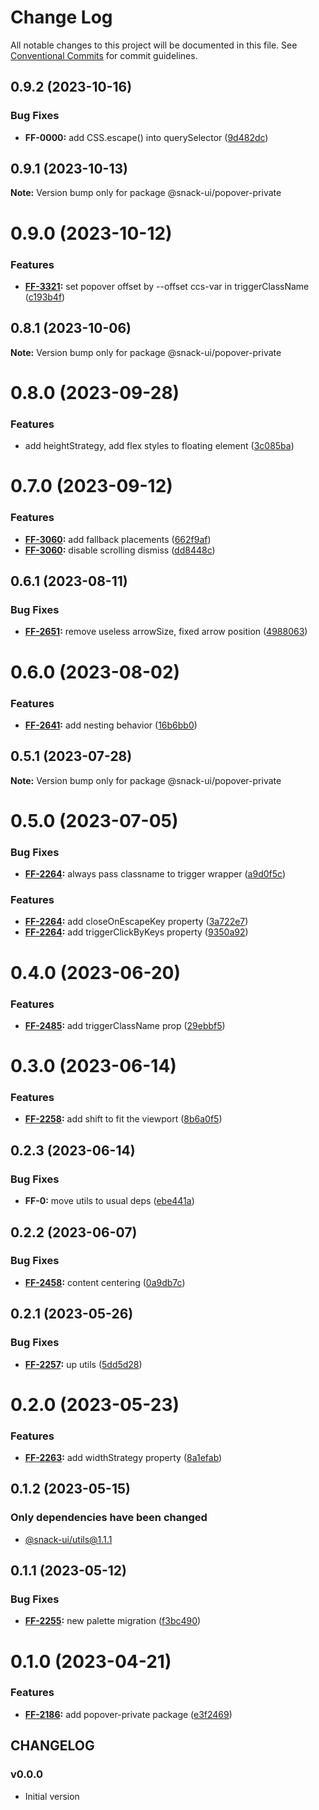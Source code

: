 # Change Log

All notable changes to this project will be documented in this file.
See [Conventional Commits](https://conventionalcommits.org) for commit guidelines.

## 0.9.2 (2023-10-16)


### Bug Fixes

* **FF-0000:** add CSS.escape() into querySelector ([9d482dc](https://git.sbercloud.tech/sbercloud-ui/tokens-design-system/snack-uikit/commits/9d482dc8fbfba4aa8ee90a423d8e4c28266fa00b))





## 0.9.1 (2023-10-13)

**Note:** Version bump only for package @snack-ui/popover-private





# 0.9.0 (2023-10-12)


### Features

* **[FF-3321](https://jira.sbercloud.tech/browse/FF-3321):** set popover offset by --offset ccs-var in triggerClassName ([c193b4f](https://git.sbercloud.tech/sbercloud-ui/tokens-design-system/snack-uikit/commits/c193b4fcf778d2278bd739affb7c2c4966a417db))





## 0.8.1 (2023-10-06)

**Note:** Version bump only for package @snack-ui/popover-private





# 0.8.0 (2023-09-28)


### Features

* add heightStrategy, add flex styles to floating element ([3c085ba](https://git.sbercloud.tech/sbercloud-ui/tokens-design-system/snack-uikit/commits/3c085ba991001e8be919004bb5425cdf22a9725e))





# 0.7.0 (2023-09-12)


### Features

* **[FF-3060](https://jira.sbercloud.tech/browse/FF-3060):** add fallback placements ([662f9af](https://git.sbercloud.tech/sbercloud-ui/tokens-design-system/snack-uikit/commits/662f9af48e08fa92824e250cf3e7a132f4b07f2a))
* **[FF-3060](https://jira.sbercloud.tech/browse/FF-3060):** disable scrolling dismiss ([dd8448c](https://git.sbercloud.tech/sbercloud-ui/tokens-design-system/snack-uikit/commits/dd8448c546c330944a2aa8d9f0bac662e5ed08a8))





## 0.6.1 (2023-08-11)


### Bug Fixes

* **[FF-2651](https://jira.sbercloud.tech/browse/FF-2651):** remove useless arrowSize, fixed arrow position ([4988063](https://git.sbercloud.tech/sbercloud-ui/tokens-design-system/snack-uikit/commits/49880631a19489f6a5881f771c1b7a7dba8d685a))





# 0.6.0 (2023-08-02)


### Features

* **[FF-2641](https://jira.sbercloud.tech/browse/FF-2641):** add nesting behavior ([16b6bb0](https://git.sbercloud.tech/sbercloud-ui/tokens-design-system/snack-uikit/commits/16b6bb065d544444ddf07f2d6790026ea7c59203))





## 0.5.1 (2023-07-28)

**Note:** Version bump only for package @snack-ui/popover-private





# 0.5.0 (2023-07-05)


### Bug Fixes

* **[FF-2264](https://jira.sbercloud.tech/browse/FF-2264):** always pass classname to trigger wrapper ([a9d0f5c](https://git.sbercloud.tech/sbercloud-ui/tokens-design-system/snack-uikit/commits/a9d0f5c4d1dc92f66757d509499a0a566d605110))


### Features

* **[FF-2264](https://jira.sbercloud.tech/browse/FF-2264):** add closeOnEscapeKey property ([3a722e7](https://git.sbercloud.tech/sbercloud-ui/tokens-design-system/snack-uikit/commits/3a722e702bb36d2c977cfcdb9aa3217bce7240ab))
* **[FF-2264](https://jira.sbercloud.tech/browse/FF-2264):** add triggerClickByKeys property ([9350a92](https://git.sbercloud.tech/sbercloud-ui/tokens-design-system/snack-uikit/commits/9350a927d6450f8365b79be85d0ca4d079142b6f))





# 0.4.0 (2023-06-20)


### Features

* **[FF-2485](https://jira.sbercloud.tech/browse/FF-2485):** add triggerClassName prop ([29ebbf5](https://git.sbercloud.tech/sbercloud-ui/tokens-design-system/snack-uikit/commits/29ebbf5c646b57ec1bbf474d7cca82e4cc21d5ac))





# 0.3.0 (2023-06-14)


### Features

* **[FF-2258](https://jira.sbercloud.tech/browse/FF-2258):** add shift to fit the viewport ([8b6a0f5](https://git.sbercloud.tech/sbercloud-ui/tokens-design-system/snack-uikit/commits/8b6a0f58383f353b92a19b1e1dc9f6044f2d0320))





## 0.2.3 (2023-06-14)


### Bug Fixes

* **FF-0:** move utils to usual deps ([ebe441a](https://git.sbercloud.tech/sbercloud-ui/tokens-design-system/snack-uikit/commits/ebe441ac398065cbe8523cbedd3df53176b9aea5))





## 0.2.2 (2023-06-07)


### Bug Fixes

* **[FF-2458](https://jira.sbercloud.tech/browse/FF-2458):** content centering ([0a9db7c](https://git.sbercloud.tech/sbercloud-ui/tokens-design-system/snack-uikit/commits/0a9db7caed8b17bd89ed9ae55dbc9ad7935511ba))





## 0.2.1 (2023-05-26)


### Bug Fixes

* **[FF-2257](https://jira.sbercloud.tech/browse/FF-2257):** up utils ([5dd5d28](https://git.sbercloud.tech/sbercloud-ui/tokens-design-system/snack-uikit/commits/5dd5d28cdbe14973dcc36759e7db003249930a4b))





# 0.2.0 (2023-05-23)


### Features

* **[FF-2263](https://jira.sbercloud.tech/browse/FF-2263):** add widthStrategy property ([8a1efab](https://git.sbercloud.tech/sbercloud-ui/tokens-design-system/snack-uikit/commits/8a1efabebc8e8b21c2cd2c9786de5477ae4ca256))





## 0.1.2 (2023-05-15)

### Only dependencies have been changed
* [@snack-ui/utils@1.1.1](https://git.sbercloud.tech/sbercloud-ui/tokens-design-system/snack-uikit/-/blob/master/packages/utils/CHANGELOG.md)





## 0.1.1 (2023-05-12)


### Bug Fixes

* **[FF-2255](https://jira.sbercloud.tech/browse/FF-2255):** new palette migration ([f3bc490](https://git.sbercloud.tech/sbercloud-ui/tokens-design-system/snack-uikit/commits/f3bc490bb4ddde4353009b55da2d04f87a7d9de9))





# 0.1.0 (2023-04-21)


### Features

* **[FF-2186](https://jira.sbercloud.tech/browse/FF-2186):** add popover-private package ([e3f2469](https://git.sbercloud.tech/sbercloud-ui/tokens-design-system/snack-uikit/commits/e3f24695ace62bf6f2b2bdb3be57962dbfd662b8))





## CHANGELOG

### v0.0.0

- Initial version

